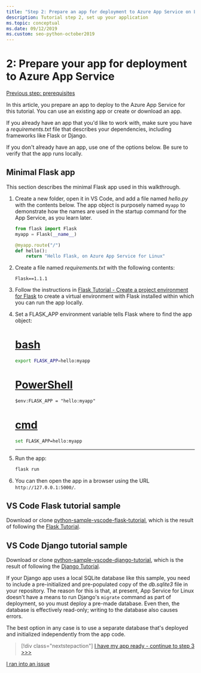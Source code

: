```yaml
---
title: "Step 2: Prepare an app for deployment to Azure App Service on Linux from Visual Studio Code"
description: Tutorial step 2, set up your application
ms.topic: conceptual
ms.date: 09/12/2019
ms.custom: seo-python-october2019
---
```


# 2: Prepare your app for deployment to Azure App Service

[Previous step: prerequisites](tutorial-deploy-app-service-on-linux-01.md)

In this article, you prepare an app to deploy to the Azure App Service for this tutorial. You can use an existing app or create or download an app.

If you already have an app that you'd like to work with, make sure you have a *requirements.txt* file that describes your dependencies, including frameworks like Flask or Django.

If you don't already have an app, use one of the options below. Be sure to verify that the app runs locally.

## Minimal Flask app

This section describes the minimal Flask app used in this walkthrough.

1. Create a new folder, open it in VS Code, and add a file named *hello.py* with the contents below. The app object is purposely named `myapp` to demonstrate how the names are used in the startup command for the App Service, as you learn later.

    ```python
    from flask import Flask
    myapp = Flask(__name__)

    @myapp.route("/")
    def hello():
        return "Hello Flask, on Azure App Service for Linux"
    ```

1. Create a file named *requirements.txt* with the following contents:

    ```text
    Flask==1.1.1
    ```

1. Follow the instructions in [Flask Tutorial - Create a project environment for Flask](https://code.visualstudio.com/docs/python/tutorial-flask#create-a-project-environment-for-flask) to create a virtual environment with Flask installed within which you can run the app locally.

1. Set a FLASK_APP environment variable tells Flask where to find the app object:

   # [bash](#tab/bash)

    ```bash
    export FLASK_APP=hello:myapp
    ```

    # [PowerShell](#tab/powershell)

    ```ps
    $env:FLASK_APP = "hello:myapp"
    ```

    # [cmd](#tab/cmd)

    ```bash
    set FLASK_APP=hello:myapp
    ```

    ---

1. Run the app:

    ```cmd
    flask run
    ```

1. You can then open the app in a browser using the URL `http://127.0.0.1:5000/`.

## VS Code Flask tutorial sample

Download or clone [python-sample-vscode-flask-tutorial](https://github.com/Microsoft/python-sample-vscode-flask-tutorial), which is the result of following the [Flask Tutorial](https://code.visualstudio.com/docs/python/tutorial-flask).

## VS Code Django tutorial sample

Download or clone [python-sample-vscode-django-tutorial](https://github.com/Microsoft/python-sample-vscode-django-tutorial), which is the result of following the [Django Tutorial](https://code.visualstudio.com/docs/python/tutorial-django).

If your Django app uses a local SQLite database like this sample, you need to include a pre-initialized and pre-populated copy of the *db.sqlite3* file in your repository. The reason for this is that, at present, App Service for Linux doesn't have a means to run Django's `migrate` command as part of deployment, so you must deploy a pre-made database. Even then, the database is effectively read-only; writing to the database also causes errors.

The best option in any case is to use a separate database that's deployed and initialized independently from the app code.

> [!div class="nextstepaction"]
> [I have my app ready - continue to step 3 >>>](tutorial-deploy-app-service-on-linux-03.md)

[I ran into an issue](https://www.research.net/r/PWZWZ52?tutorial=vscode-appservice-python&step=02-prepare-app)
